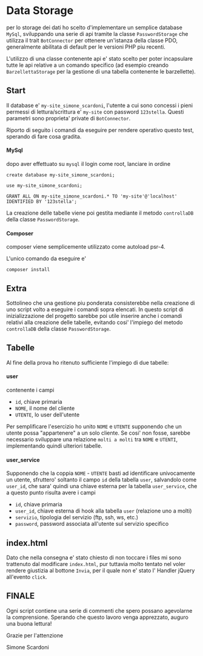 Data Storage
============

per lo storage dei dati ho scelto d'implementare un semplice database `MySql`, 
sviluppando una serie di api tramite la classe `PasswordStorage` che utilizza il trait `BotConnector` per ottenere un'istanza della classe PDO, generalmente abilitata di default per le versioni PHP piu recenti.

L'utilizzo di una classe contenente api e' stato scelto per poter incapsulare tutte le api relative a un comando specifico (ad esempio creando `BarzellettaStorage` per la gestione di una tabella contenente le barzellette).



Start
------

Il database e' `my-site_simone_scardoni`, l'utente a cui sono concessi i pieni permessi di lettura/scrittura e' `my-site` con password `123stella`.
Questi parametri sono proprieta' private di `BotConnector`.

Riporto di seguito i comandi da eseguire per rendere operativo questo test, sperando di fare cosa gradita.


#### MySql

dopo aver effettuato su `mysql` il login come root, lanciare in ordine 

    create database my-site_simone_scardoni;

    use my-site_simone_scardoni;

    GRANT ALL ON my-site_simone_scardoni.* TO 'my-site'@'localhost' IDENTIFIED BY '123stella';


La creazione delle tabelle viene poi gestita mediante il metodo `controllaDB` della classe `PasswordStorage`. 

#### Composer

composer viene semplicemente utilizzato come autoload psr-4.

L'unico comando da eseguire e'

    composer install


Extra
-----

Sottolineo che una gestione piu ponderata consisterebbe nella creazione di uno script volto a eseguire i comandi sopra elencati.
In questo script di inizializzazione del progetto sarebbe poi utile inserire anche i comandi relativi alla creazione delle tabelle, 
evitando cosi' l'impiego del metodo `controllaDB` della classe `PasswordStorage`.


Tabelle
-------

Al fine della prova ho ritenuto sufficiente l'impiego di due tabelle:


#### user

contenente i campi

- `id`, chiave primaria
- `NOME`, il nome del cliente
- `UTENTE`, lo user dell'utente

Per semplificare l'esercizio ho unito `NOME` e `UTENTE` supponendo che un utente possa "appartenere" a un solo cliente. 
Se cosi' non fosse, sarebbe necessario sviluppare una relazione `molti a molti` tra `NOME` e `UTENTI`, implementando quindi ulteriori tabelle.


#### user_service

Supponendo che la coppia `NOME` - `UTENTE` basti ad identificare univocamente un utente, sfruttero' soltanto il campo `id` della tabella `user`, salvandolo come `user_id`, che sara' quindi una chiave esterna per la tabella `user_service`,
che a questo punto risulta avere i campi

- `id`, chiave primaria
- `user_id`, chiave esterna di hook alla tabella `user` (relazione uno a molti)
- `servizio`, tipologia del servizio (ftp, ssh, ws, etc.)
- `password`, password associata all'utente sul servizio specifico



index.html
----------

Dato che nella consegna e' stato chiesto di non toccare i files mi sono trattenuto dal modificare `index.html`,
pur tuttavia molto tentato nel voler rendere giustizia al bottone `Invia`, per il quale non e' stato l' Handler jQuery all'evento `click`.


FINALE
------

Ogni script contiene una serie di commenti che spero possano agevolarne la comprensione.
Sperando che questo lavoro venga apprezzato, auguro una buona lettura!

Grazie per l'attenzione

Simone Scardoni